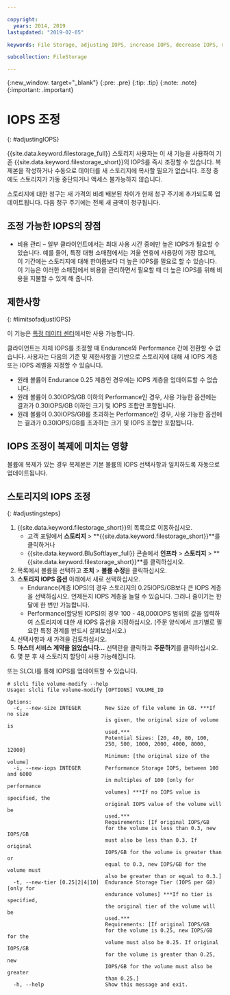 ```yaml
---

copyright:
  years: 2014, 2019
lastupdated: "2019-02-05"

keywords: File Storage, adjusting IOPS, increase IOPS, decrease IOPS, modify IOPS

subcollection: FileStorage

---
```

{:new_window: target="_blank"}
{:pre: .pre}
{:tip: .tip}
{:note: .note}
{:important: .important}

# IOPS 조정
{: #adjustingIOPS}

{{site.data.keyword.filestorage_full}} 스토리지 사용자는 이 새 기능을 사용하여 기존 {{site.data.keyword.filestorage_short}}의 IOPS를 즉시 조정할 수 있습니다. 복제본을 작성하거나 수동으로 데이터를 새 스토리지에 복사할 필요가 없습니다. 조정 중에도 스토리지가 가동 중단되거나 액세스 불가능하지 않습니다.

스토리지에 대한 청구는 새 가격의 비례 배분된 차이가 현재 청구 주기에 추가되도록 업데이트됩니다. 다음 청구 주기에는 전체 새 금액이 청구됩니다.


## 조정 가능한 IOPS의 장점

- 비용 관리 – 일부 클라이언트에서는 최대 사용 시간 중에만 높은 IOPS가 필요할 수 있습니다. 예를 들어, 특정 대형 소매점에서는 겨울 연휴에 사용량이 가장 많으며, 이 기간에는 스토리지에 대해 한여름보다 더 높은 IOPS를 필요로 할 수 있습니다. 이 기능은 이러한 소매점에서 비용을 관리하면서 필요할 때 더 높은 IOPS를 위해 비용을 지불할 수 있게 해 줍니다.

## 제한사항
{: #limitsofadjustIOPS}

이 기능은 [특정 데이터 센터](/docs/infrastructure/FileStorage?topic=FileStorage-news)에서만 사용 가능합니다.

클라이언트는 자체 IOPS를 조정할 때 Endurance와 Performance 간에 전환할 수 없습니다. 사용자는 다음의 기준 및 제한사항을 기반으로 스토리지에 대해 새 IOPS 계층 또는 IOPS 레벨을 지정할 수 있습니다.

- 원래 볼륨이 Endurance 0.25 계층인 경우에는 IOPS 계층을 업데이트할 수 없습니다.
- 원래 볼륨이 0.30IOPS/GB 이하의 Performance인 경우, 사용 가능한 옵션에는 결과가 0.30IOPS/GB 이하인 크기 및 IOPS 조합만 포함됩니다.
- 원래 볼륨이 0.30IOPS/GB를 초과하는 Performance인 경우, 사용 가능한 옵션에는 결과가 0.30IOPS/GB를 초과하는 크기 및 IOPS 조합만 포함됩니다.

## IOPS 조정이 복제에 미치는 영향

볼륨에 복제가 있는 경우 복제본은 기본 볼륨의 IOPS 선택사항과 일치하도록 자동으로 업데이트됩니다.

## 스토리지의 IOPS 조정
{: #adjustingsteps}

1. {{site.data.keyword.filestorage_short}}의 목록으로 이동하십시오.
    - 고객 포털에서 **스토리지** > **{{site.data.keyword.filestorage_short}}**를 클릭하거나
    - {{site.data.keyword.BluSoftlayer_full}} 콘솔에서 **인프라** > **스토리지** > **{{site.data.keyword.filestorage_short}}**를 클릭하십시오.
2. 목록에서 볼륨을 선택하고 **조치** > **볼륨 수정**을 클릭하십시오.
3. **스토리지 IOPS 옵션** 아래에서 새로 선택하십시오.
    - Endurance(계층 IOPS)의 경우 스토리지의 0.25IOPS/GB보다 큰 IOPS 계층을 선택하십시오. 언제든지 IOPS 계층을 늘릴 수 있습니다. 그러나 줄이기는 한 달에 한 번만 가능합니다.
    - Performance(할당된 IOPS)의 경우 100 - 48,000IOPS 범위의 값을 입력하여 스토리지에 대한 새 IOPS 옵션을 지정하십시오. (주문 양식에서 크기별로 필요한 특정 경계를 반드시 살펴보십시오.)
4. 선택사항과 새 가격을 검토하십시오.
5. **마스터 서비스 계약을 읽었습니다...** 선택란을 클릭하고 **주문하기**를 클릭하십시오.
6. 몇 분 후 새 스토리지 할당이 사용 가능해집니다.

또는 SLCLI를 통해 IOPS를 업데이트할 수 있습니다.
```
# slcli file volume-modify --help
Usage: slcli file volume-modify [OPTIONS] VOLUME_ID

Options:
  -c, --new-size INTEGER        New Size of file volume in GB. ***If no size
                                is given, the original size of volume is
                                used.***
                                Potential Sizes: [20, 40, 80, 100,
                                250, 500, 1000, 2000, 4000, 8000, 12000]
                                Minimum: [the original size of the volume]
  -i, --new-iops INTEGER        Performance Storage IOPS, between 100 and 6000
                                in multiples of 100 [only for performance
                                volumes] ***If no IOPS value is specified, the
                                original IOPS value of the volume will be
                                used.***
                                Requirements: [If original IOPS/GB
                                for the volume is less than 0.3, new IOPS/GB
                                must also be less than 0.3. If original
                                IOPS/GB for the volume is greater than or
                                equal to 0.3, new IOPS/GB for the volume must
                                also be greater than or equal to 0.3.]
  -t, --new-tier [0.25|2|4|10]  Endurance Storage Tier (IOPS per GB) [only for
                                endurance volumes] ***If no tier is specified,
                                the original tier of the volume will be
                                used.***
                                Requirements: [If original IOPS/GB
                                for the volume is 0.25, new IOPS/GB for the
                                volume must also be 0.25. If original IOPS/GB
                                for the volume is greater than 0.25, new
                                IOPS/GB for the volume must also be greater
                                than 0.25.]
  -h, --help                    Show this message and exit.
```
